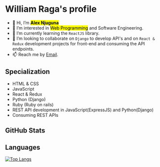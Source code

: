 #  **William Raga's profile**

- 👋 Hi, I’m <mark>**Alex Njuguna**</mark>
- 👀 I’m interested in <mark>Web Programming</mark> and Software Engineering.
- 🌱 I’m currently learning the `ReactJS` library.
- 💞️ I’m looking to collaborate on `Django` to develop API's and on `React & Redux` development projects for front-end and consuming the API endpoints.
- 📫 Reach me by <!--[Mobile No](0727433148) or text via--> [Email](njugunakinuthia013@gmail.com).

## Specialization

- HTML & CSS
- JavaScript
- React & Redux
- Python (Django)
- Ruby (Ruby on rails)
- REST API development in JavaScript(ExpressJS) and Python(Django)
- Consuming REST APIs


## GitHub Stats

<!--![William's GitHub stats](https://github-readme-stats.vercel.app/api?username=alex-njuguna&show_icons=true&theme=radical)-->

## Languages

[![Top Langs](https://github-readme-stats.vercel.app/api/top-langs/?username=alex-njuguna&layout=compact)](https://github.com/alex-njuguna/github-readme-stats)
